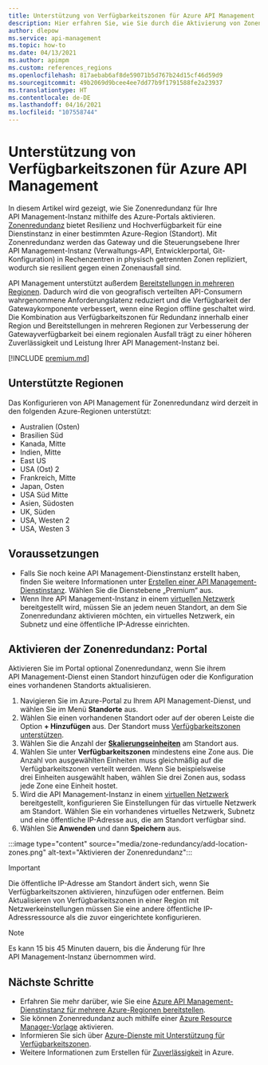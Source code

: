 ```yaml
---
title: Unterstützung von Verfügbarkeitszonen für Azure API Management
description: Hier erfahren Sie, wie Sie durch die Aktivierung von Zonenredundanz die Resilienz Ihrer Azure API Management-Dienstinstanz in einer Region verbessern.
author: dlepow
ms.service: api-management
ms.topic: how-to
ms.date: 04/13/2021
ms.author: apimpm
ms.custom: references_regions
ms.openlocfilehash: 817aebab6af8de59071b5d767b24d15cf46d59d9
ms.sourcegitcommit: 49b2069d9bcee4ee7dd77b9f1791588fe2a23937
ms.translationtype: HT
ms.contentlocale: de-DE
ms.lasthandoff: 04/16/2021
ms.locfileid: "107558744"
---
```

# <a name="availability-zone-support-for-azure-api-management"></a>Unterstützung von Verfügbarkeitszonen für Azure API Management 

In diesem Artikel wird gezeigt, wie Sie Zonenredundanz für Ihre API Management-Instanz mithilfe des Azure-Portals aktivieren. [Zonenredundanz](../availability-zones/az-overview.md#availability-zones) bietet Resilienz und Hochverfügbarkeit für eine Dienstinstanz in einer bestimmten Azure-Region (Standort). Mit Zonenredundanz werden das Gateway und die Steuerungsebene Ihrer API Management-Instanz (Verwaltungs-API, Entwicklerportal, Git-Konfiguration) in Rechenzentren in physisch getrennten Zonen repliziert, wodurch sie resilient gegen einen Zonenausfall sind. 

API Management unterstützt außerdem [Bereitstellungen in mehreren Regionen](api-management-howto-deploy-multi-region.md). Dadurch wird die von geografisch verteilten API-Consumern wahrgenommene Anforderungslatenz reduziert und die Verfügbarkeit der Gatewaykomponente verbessert, wenn eine Region offline geschaltet wird. Die Kombination aus Verfügbarkeitszonen für Redundanz innerhalb einer Region und Bereitstellungen in mehreren Regionen zur Verbesserung der Gatewayverfügbarkeit bei einem regionalen Ausfall trägt zu einer höheren Zuverlässigkeit und Leistung Ihrer API Management-Instanz bei.

[!INCLUDE [premium.md](../../includes/api-management-availability-premium.md)]

## <a name="supported-regions"></a>Unterstützte Regionen

Das Konfigurieren von API Management für Zonenredundanz wird derzeit in den folgenden Azure-Regionen unterstützt:

* Australien (Osten)
* Brasilien Süd
* Kanada, Mitte
* Indien, Mitte
* East US
* USA (Ost) 2
* Frankreich, Mitte
* Japan, Osten
* USA Süd Mitte
* Asien, Südosten
* UK, Süden
* USA, Westen 2
* USA, Westen 3

## <a name="prerequisites"></a>Voraussetzungen

* Falls Sie noch keine API Management-Dienstinstanz erstellt haben, finden Sie weitere Informationen unter [Erstellen einer API Management-Dienstinstanz](get-started-create-service-instance.md). Wählen Sie die Dienstebene „Premium“ aus.
* Wenn Ihre API Management-Instanz in einem [virtuellen Netzwerk](api-management-using-with-vnet.md) bereitgestellt wird, müssen Sie an jedem neuen Standort, an dem Sie Zonenredundanz aktivieren möchten, ein virtuelles Netzwerk, ein Subnetz und eine öffentliche IP-Adresse einrichten.

## <a name="enable-zone-redundancy---portal"></a>Aktivieren der Zonenredundanz: Portal

Aktivieren Sie im Portal optional Zonenredundanz, wenn Sie ihrem API Management-Dienst einen Standort hinzufügen oder die Konfiguration eines vorhandenen Standorts aktualisieren.

1. Navigieren Sie im Azure-Portal zu Ihrem API Management-Dienst, und wählen Sie im Menü **Standorte** aus.
1. Wählen Sie einen vorhandenen Standort oder auf der oberen Leiste die Option **+ Hinzufügen** aus. Der Standort muss [Verfügbarkeitszonen unterstützen](#supported-regions).
1. Wählen Sie die Anzahl der **[Skalierungseinheiten](upgrade-and-scale.md)** am Standort aus.
1. Wählen Sie unter **Verfügbarkeitszonen** mindestens eine Zone aus. Die Anzahl von ausgewählten Einheiten muss gleichmäßig auf die Verfügbarkeitszonen verteilt werden. Wenn Sie beispielsweise drei Einheiten ausgewählt haben, wählen Sie drei Zonen aus, sodass jede Zone eine Einheit hostet.
1. Wird die API Management-Instanz in einem [virtuellen Netzwerk](api-management-using-with-vnet.md) bereitgestellt, konfigurieren Sie Einstellungen für das virtuelle Netzwerk am Standort. Wählen Sie ein vorhandenes virtuelles Netzwerk, Subnetz und eine öffentliche IP-Adresse aus, die am Standort verfügbar sind.
1. Wählen Sie **Anwenden** und dann **Speichern** aus.

:::image type="content" source="media/zone-redundancy/add-location-zones.png" alt-text="Aktivieren der Zonenredundanz":::

> [!IMPORTANT]
> Die öffentliche IP-Adresse am Standort ändert sich, wenn Sie Verfügbarkeitszonen aktivieren, hinzufügen oder entfernen. Beim Aktualisieren von Verfügbarkeitszonen in einer Region mit Netzwerkeinstellungen müssen Sie eine andere öffentliche IP-Adressressource als die zuvor eingerichtete konfigurieren.

> [!NOTE]
> Es kann 15 bis 45 Minuten dauern, bis die Änderung für Ihre API Management-Instanz übernommen wird.

## <a name="next-steps"></a>Nächste Schritte

* Erfahren Sie mehr darüber, wie Sie eine [Azure API Management-Dienstinstanz für mehrere Azure-Regionen bereitstellen](api-management-howto-deploy-multi-region.md).
* Sie können Zonenredundanz auch mithilfe einer [Azure Resource Manager-Vorlage](https://github.com/Azure/azure-quickstart-templates/tree/master/101-api-management-simple-zones) aktivieren.
* Informieren Sie sich über [Azure-Dienste mit Unterstützung für Verfügbarkeitszonen](../availability-zones/az-region.md).
* Weitere Informationen zum Erstellen für [Zuverlässigkeit](/azure/architecture/framework/resiliency/overview) in Azure.